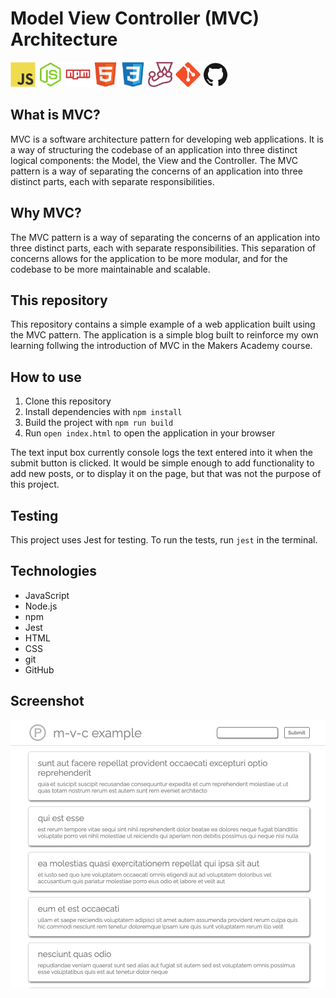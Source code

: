 # Model View Controller (MVC) Architecture

<p align="left">
    <img src="https://raw.githubusercontent.com/devicons/devicon/master/icons/javascript/javascript-original.svg" alt="javascript" width="40" height="40"/>
    <img src="https://raw.githubusercontent.com/devicons/devicon/master/icons/nodejs/nodejs-original.svg" alt="nodejs" width="40" height="40"/>
    <img src="https://raw.githubusercontent.com/devicons/devicon/master/icons/npm/npm-original-wordmark.svg" alt="npm" width="40" height="40"/>
    <img src="https://raw.githubusercontent.com/devicons/devicon/master/icons/html5/html5-original.svg" alt="html5" width="40" height="40"/>
    <img src="https://raw.githubusercontent.com/devicons/devicon/master/icons/css3/css3-original.svg" alt="css3" width="40" height="40"/>
    <img src="https://raw.githubusercontent.com/devicons/devicon/master/icons/jest/jest-plain.svg" alt="jest" width="40" height="40"/>
    <img src="https://raw.githubusercontent.com/devicons/devicon/master/icons/git/git-original.svg" alt="git" width="40" height="40"/>
    <img src="https://raw.githubusercontent.com/devicons/devicon/master/icons/github/github-original.svg" alt="github" width="40" height="40"/>
 </p>

## What is MVC?

MVC is a software architecture pattern for developing web applications. It is a way of structuring the codebase of an application into three distinct logical components: the Model, the View and the Controller. The MVC pattern is a way of separating the concerns of an application into three distinct parts, each with separate responsibilities.

## Why MVC?

The MVC pattern is a way of separating the concerns of an application into three distinct parts, each with separate responsibilities. This separation of concerns allows for the application to be more modular, and for the codebase to be more maintainable and scalable.

## This repository

This repository contains a simple example of a web application built using the MVC pattern. The application is a simple blog built to reinforce my own learning follwing the introduction of MVC in the Makers Academy course.

## How to use

1. Clone this repository
2. Install dependencies with `npm install`
3. Build the project with `npm run build`
4. Run `open index.html` to open the application in your browser

The text input box currently console logs the text entered into it when the submit button is clicked. It would be simple enough to add functionality to add new posts, or to display it on the page, but that was not the purpose of this project.

## Testing

This project uses Jest for testing. To run the tests, run `jest` in the terminal.

## Technologies

* JavaScript
* Node.js
* npm
* Jest
* HTML
* CSS
* git
* GitHub

## Screenshot

![Screenshot of the application](./images/main.png)

